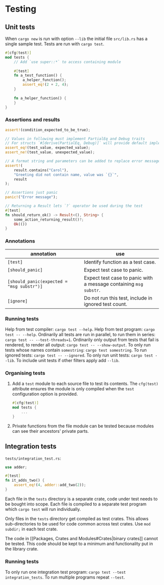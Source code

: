 # Testing

## Unit tests

When `cargo new` is run with option `--lib` the initial file `src/lib.rs` has a single sample test. Tests are run with `cargo test`.

```rust
#[cfg(test)]
mod tests {
    // Add `use super::*` to access containing module
	
    #[test]
    fn a_test_function() {
	    a_helper_function();
        assert_eq!(2 + 2, 4);
    }
	
	fn a_helper_function() {
	}
}
```

### Assertions and results
```rust
assert!(condition_expected_to_be_true);

// Values in following must implement PartialEq and Debug traits
// For structs `#[derive(PartialEq, Debug)]` will provide default implementations
assert_eq!(test_value, expected_value);
assert_ne!(test_value, unexpected_value);

// A format string and parameters can be added to replace error message
assert!(
	result.contains("Carol"),
	"Greeting did not contain name, value was `{}`",
	result
);

// Assertions just panic
panic!("Error message");

// Returning a Result lets `?` operator be used during the test
#[test]
fn should_return_ok() -> Result<(), String> {
	some_action_returning_result()?;
	Ok(())
}
```

### Annotations

annotation | use
---|---
`[test]` | Identify function as a test case.
`[should_panic]` | Expect test case to panic.
`[should_panic(expected = "msg substr")]` | Expect test case to panic with a message containing `msg substr`.
`[ignore]` | Do not run this test, include in ignored test count.

### Running tests
Help from test compiler: `cargo test --help`.
Help from test program: `cargo test -- --help`.
Ordinarily all tests are run in parallel, to run them in series: `cargo test -- --test-threads=1`.
Ordinarily only output from tests that fail is rendered, to render all output: `cargo test -- --show-output`.
To only run tests whose names contain `somestring`: `cargo test somestring`.
To run ignored tests: `cargo test -- --ignored`.
To only run unit tests: `cargo test --lib`. To include unit tests if other filters apply add `--lib`.

### Organising tests
1. Add a `test` module to each source file to test its contents. The `cfg(test)` attribute ensures the module is only compiled when the `test` configuration option 	is provided.

   ```rust
   #[cfg(test)]
   mod tests {
       ...
   }
   ```
   
2. Private functions from the file module can be tested because modules can see their ancestors' private parts.

## Integration tests

`tests/integration_test.rs`:
```rust
use adder;

#[test]
fn it_adds_two() {
    assert_eq!(4, adder::add_two(2));
}
```

Each file in the `tests` directory is a separate crate, code under test needs to be bought into scope. Each file is compiled to a separate test program which `cargo test` will run individually.

Only files in the `tests` directory get compiled as test crates. This allows sub-directories to be used for code common across test crates. Use `mod subdir;` in each test crate.

The code in [[Packages, Crates and Modules#Crates|binary crates]] cannot be tested. This code should be kept to a minimum and functionality put in the library crate.
### Running tests
To only run one integration test program: `cargo test --test integration_tests`. To run multiple programs repeat `--test`.